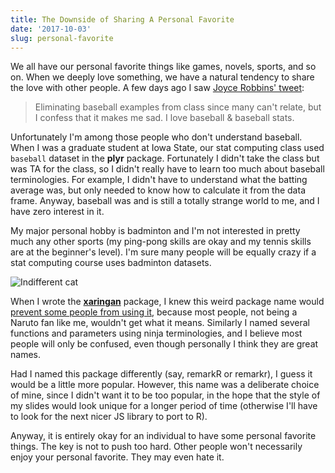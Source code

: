```yaml
---
title: The Downside of Sharing A Personal Favorite
date: '2017-10-03'
slug: personal-favorite
---
```


We all have our personal favorite things like games, novels, sports, and so on. When we deeply love something, we have a natural tendency to share the love with other people. A few days ago I saw [Joyce Robbins' tweet](https://twitter.com/jtrnyc/status/913413801546051584):

> Eliminating baseball examples from class since many can't relate, but I confess that it makes me sad. I love baseball & baseball stats.

Unfortunately I'm among those people who don't understand baseball. When I was a graduate student at Iowa State, our stat computing class used `baseball` dataset in the **plyr** package. Fortunately I didn't take the class but was TA for the class, so I didn't really have to learn too much about baseball terminologies. For example, I didn't have to understand what the batting average was, but only needed to know how to calculate it from the data frame. Anyway, baseball was and is still a totally strange world to me, and I have zero interest in it.

My major personal hobby is badminton and I'm not interested in pretty much any other sports (my ping-pong skills are okay and my tennis skills are at the beginner's level). I'm sure many people will be equally crazy if a stat computing course uses badminton datasets.

![Indifferent cat](https://slides.yihui.org/gif/dull-cat.gif)

When I wrote the [**xaringan**](https://github.com/yihui/xaringan) package, I knew this weird package name would [prevent some people from using it](https://twitter.com/minebocek/status/903633123153518593), because most people, not being a Naruto fan like me, wouldn't get what it means. Similarly I named several functions and parameters using ninja terminologies, and I believe most people will only be confused, even though personally I think they are great names.

Had I named this package differently (say, remarkR or remarkr), I guess it would be a little more popular. However, this name was a deliberate choice of mine, since I didn't want it to be too popular, in the hope that the style of my slides would look unique for a longer period of time (otherwise I'll have to look for the next nicer JS library to port to R).

Anyway, it is entirely okay for an individual to have some personal favorite things. The key is not to push too hard. Other people won't necessarily enjoy your personal favorite. They may even hate it.
